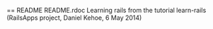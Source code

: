== README
README.rdoc
Learning rails from the tutorial learn-rails 
(RailsApps project, Daniel Kehoe, 6 May 2014)

